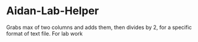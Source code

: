 # Aidan-Lab-Helper
Grabs max of two columns and adds them, then divides by 2, for a specific format of text file. For lab work
